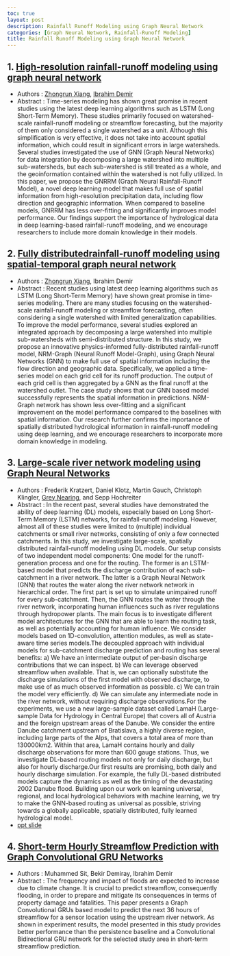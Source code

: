 ```yaml
---
toc: true
layout: post
description: Rainfall Runoff Modeling using Graph Neural Network
categories: [Graph Neural Network, Rainfall-Runoff Modeling]
title: Rainfall Runoff Modeling using Graph Neural Network
---
```


## 1. [High-resolution rainfall-runoff modeling using graph neural network](https://arxiv.org/abs/2110.10833)
 - Authors : [Zhongrun Xiang](https://scholar.google.com/citations?hl=en&user=zL50kUsAAAAJ&view_op=list_works&sortby=pubdate), [Ibrahim Demir](https://scholar.google.com/citations?hl=en&user=kPW68JcAAAAJ&view_op=list_works&sortby=pubdate)
 - Abstract : Time-series modeling has shown great promise in recent studies using the latest deep learning algorithms such as LSTM (Long Short-Term Memory). These studies primarily focused on watershed-scale rainfall-runoff modeling or streamflow forecasting, but the majority of them only considered a single watershed as a unit. Although this simplification is very effective, it does not take into account spatial information, which could result in significant errors in large watersheds. Several studies investigated the use of GNN (Graph Neural Networks) for data integration by decomposing a large watershed into multiple sub-watersheds, but each sub-watershed is still treated as a whole, and the geoinformation contained within the watershed is not fully utilized. In this paper, we propose the GNRRM (Graph Neural Rainfall-Runoff Model), a novel deep learning model that makes full use of spatial information from high-resolution precipitation data, including flow direction and geographic information. When compared to baseline models, GNRRM has less over-fitting and significantly improves model performance. Our findings support the importance of hydrological data in deep learning-based rainfall-runoff modeling, and we encourage researchers to include more domain knowledge in their models.

## 2. [Fully distributedrainfall-runoff modeling using spatial-temporal graph neural network](https://eartharxiv.org/repository/view/3018/)
 - Authors : [Zhongrun Xiang](https://scholar.google.com/citations?hl=en&user=zL50kUsAAAAJ&view_op=list_works&sortby=pubdate), Ibrahim Demir
 - Abstract : Recent studies using latest deep learning algorithms such as LSTM (Long Short-Term Memory) have shown great promise in time-series modeling. There are many studies focusing on the watershed-scale rainfall-runoff modeling or streamflow forecasting, often considering a single watershed with limited generalization capabilities. To improve the model performance, several studies explored an integrated approach by decomposing a large watershed into multiple sub-watersheds with semi-distributed structure. In this study, we propose an innovative physics-informed fully-distributed rainfall-runoff model, NRM-Graph (Neural Runoff Model-Graph), using Graph Neural Networks (GNN) to make full use of spatial information including the flow direction and geographic data. Specifically, we applied a time-series model on each grid cell for its runoff production. The output of each grid cell is then aggregated by a GNN as the final runoff at the watershed outlet. The case study shows that our GNN based model successfully represents the spatial information in predictions. NRM-Graph network has shown less over-fitting and a significant improvement on the model performance compared to the baselines with spatial information. Our research further confirms the importance of spatially distributed hydrological information in rainfall-runoff modeling using deep learning, and we encourage researchers to incorporate more domain knowledge in modeling.

## 3. [Large-scale river network modeling using Graph Neural Networks](https://neuralhydrology.github.io/post/research/kratzert2021egu/) 
 - Authors : Frederik Kratzert, Daniel Klotz, Martin Gauch, Christoph Klingler, [Grey Nearing](https://scholar.google.com/citations?user=nWW7D-IAAAAJ&hl=en), and Sepp Hochreiter
 - Abstract : In the recent past, several studies have demonstrated the ability of deep learning (DL) models, especially based on Long Short-Term Memory (LSTM) networks, for rainfall-runoff modeling. However, almost all of these studies were limited to (multiple) individual catchments or small river networks, consisting of only a few connected catchments. In this study, we investigate large-scale, spatially distributed rainfall-runoff modeling using DL models. Our setup consists of two independent model components: One model for the runoff-generation process and one for the routing. The former is an LSTM-based model that predicts the discharge contribution of each sub-catchment in a river network. The latter is a Graph Neural Network (GNN) that routes the water along the river network network in hierarchical order. The first part is set up to simulate unimpaired runoff for every sub-catchment. Then, the GNN routes the water through the river network, incorporating human influences such as river regulations through hydropower plants. The main focus is to investigate different model architectures for the GNN that are able to learn the routing task, as well as potentially accounting for human influence. We consider models based on 1D-convolution, attention modules, as well as state-aware time series models.The decoupled approach with individual models for sub-catchment discharge prediction and routing has several benefits: a) We have an intermediate output of per-basin discharge contributions that we can inspect. b) We can leverage observed streamflow when available. That is, we can optionally substitute the discharge simulations of the first model with observed discharge, to make use of as much observed information as possible. c) We can train the model very efficiently. d) We can simulate any intermediate node in the river network, without requiring discharge observations.For the experiments, we use a new large-sample dataset called LamaH (Large-sample Data for Hydrology in Central Europe) that covers all of Austria and the foreign upstream areas of the Danube. We consider the entire Danube catchment upstream of Bratislava, a highly diverse region, including large parts of the Alps, that covers a total area of more than 130000km2. Within that area, LamaH contains hourly and daily discharge observations for more than 600 gauge stations. Thus, we investigate DL-based routing models not only for daily discharge, but also for hourly discharge.Our first results are promising, both daily and hourly discharge simulation. For example, the fully DL-based distributed models capture the dynamics as well as the timing of the devastating 2002 Danube flood. Building upon our work on learning universal, regional, and local hydrological behaviors with machine learning, we try to make the GNN-based routing as universal as possible, striving towards a globally applicable, spatially distributed, fully learned hydrological model.
 - [ppt slide](https://presentations.copernicus.org/EGU21/EGU21-13375_presentation.pdf)

## 4. [Short-term Hourly Streamflow Prediction with Graph Convolutional GRU Networks](https://arxiv.org/abs/2107.07039)
 - Authors : Muhammed Sit, Bekir Demiray, Ibrahim Demir
 - Abstract : The frequency and impact of floods are expected to increase due to climate change. It is crucial to predict streamflow, consequently flooding, in order to prepare and mitigate its consequences in terms of property damage and fatalities. This paper presents a Graph Convolutional GRUs based model to predict the next 36 hours of streamflow for a sensor location using the upstream river network. As shown in experiment results, the model presented in this study provides better performance than the persistence baseline and a Convolutional Bidirectional GRU network for the selected study area in short-term streamflow prediction.
